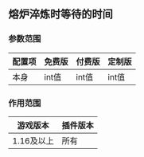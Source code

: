 ## 熔炉淬炼时等待的时间

### 参数范围

| 配置项 | 免费版  | 付费版  | 定制版  |
|-----|------|------|------|
| 本身  | int值 | int值 | int值 |

### 作用范围

| 游戏版本    | 插件版本 |
|---------|------|
| 1.16及以上 | 所有   |

